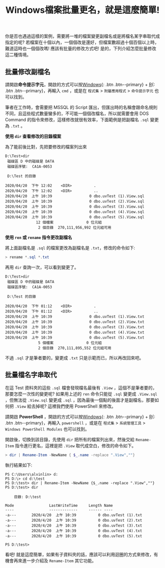 ﻿---
title:  "Windows檔案批量更名，就是這麼簡單!"
excerpt: "在Windows更名一個檔案只要按 F2 ，但如果要一次更改多個檔名時，一個個改可真的很浪費時間，所以懂得一些命令是可以提升效率的喔。"
header:
  teaser: assets/images/windows/keyboard.png
search: false
categories: 
  - Windows
tags:
  - PowerShell
  - 小技巧
  - CMD
last_modified_at: 2020-04-20T12:00-13:00
toc: true
---
你是否也遇過這樣的案例，需要將一堆的檔案變更副檔名或是將檔名某字串取代成指定的呢? 若檔案在十個以內，一個個改是還好，但檔案數超過十個百個以上時，難道這時也一個個改嗎! 應該有批量的修改方式吧! 是的，下列介紹怎麼批量修改這二種情境。

## 批量修改副檔名

請開啟**命令提示字元**，開啟的方式可以按[Windows](#link){: .btn .btn--primary} + [R](#link){: .btn .btn--primary}，再輸入 `cmd` ，或是在 `程式集` > `附屬應用程式` > `命令提示字元` 也可以找到。

筆者在工作時，會需要把 MSSQL 的 Script 匯出，但匯出時的名稱會跟命名規則不同，且這些程式數量蠻多的，不可能一個個改檔名，所以就需要會用 DOS Command 的指令來修改，這樣修改就很有效率，下面範例是把副檔名 `.sql` 變更為 `.txt`  。

**使用 `dir` 查看修改的目錄檔案**

為了能前後比對，先把要修改的檔案列出來

```
D:\Test>dir
 磁碟區 D 中的磁碟是 DATA
 磁碟區序號:  CA1A-0053

 D:\Test 的目錄

2020/04/20  下午 12:02    <DIR>          .
2020/04/20  下午 12:02    <DIR>          ..
2020/04/20  上午 10:39                 0 dbo.uvTest (1).View.sql
2020/04/20  上午 10:39                 0 dbo.uvTest (2).View.sql
2020/04/20  上午 10:39                 0 dbo.uvTest (3).View.sql
2020/04/20  上午 10:39                 0 dbo.uvTest (4).View.sql
2020/04/20  上午 10:39                 0 dbo.uvTest (5).View.sql
              12 個檔案               0 位元組
               2 個目錄  270,111,956,992 位元組可用
```
**使用 `ren` 或 `rename` 指令更改副檔名**

將上面副檔名是 `.sql` 的檔案更改為副檔名是 `.txt`，修改的命令如下:
```powershell
> rename *.sql *.txt
```
再用 `dir` 查詢一次，可以看到變更了。
```
D:\Test>dir
 磁碟區 D 中的磁碟是 DATA
 磁碟區序號:  CA1A-0053

 D:\Test 的目錄

2020/04/20  下午 01:12    <DIR>          .
2020/04/20  下午 01:12    <DIR>          ..
2020/04/20  上午 10:39                 0 dbo.uvTest (1).View.txt
2020/04/20  上午 10:39                 0 dbo.uvTest (2).View.txt
2020/04/20  上午 10:39                 0 dbo.uvTest (3).View.txt
2020/04/20  上午 10:39                 0 dbo.uvTest (4).View.txt
2020/04/20  上午 10:39                 0 dbo.uvTest (5).View.txt
               5 個檔案               0 位元組
               2 個目錄  270,111,895,552 位元組可用
```
不過 `.sql` 才是筆者要的，變更成 `.txt` 只是示範而已，所以再改回來吧。

## 批量檔名字串取代

在這 Test 資料夾的這些 `.sql` 檔會發現檔名最後有 `.View` ，這個不是筆者要的，那要怎麼一次性的變更呢? 如果用上述的 `ren` 命令只能從 `.sql` 變更成 `.View.sql` ，但無法從 `.View.sql` 變更成 `.sql` ，因為最後一個點的後面才是副檔名，那要如何把 `.View` 給去掉呢? 這裡我們使用 PowerShell 來修改。

請開啟 **PowerShell** ，開啟的方式可以按[Windows](#link){: .btn .btn--primary} + [R](#link){: .btn .btn--primary}，再輸入 `powershell` ，或是在 `程式集` > `系統管理工具` > `Windows PowerShell Modules` 也可以找到。

開啟後，切換到該目錄，先使用 `dir` 把所有的檔案列出來，然後交給 `Rename-Item` 指令進行更名，這裡是把 `.View` 取代成空白，修改的命令如下。
```powershell
> dir | Rename-Item -NewName { $_.name -replace ".View",""}
```
執行結果如下:
```
PS C:\Users\alvinlin> d:
PS D:\> cd d:\test
PS D:\test> dir | Rename-Item -NewName {$_.name -replace ".View",""}
PS D:\test> dir

    目錄: D:\test

Mode                LastWriteTime     Length Name
----                -------------     ------ ----
-a---       2020/4/20  上午 10:39          0 dbo.uvTest (1).txt
-a---       2020/4/20  上午 10:39          0 dbo.uvTest (2).txt
-a---       2020/4/20  上午 10:39          0 dbo.uvTest (3).txt
-a---       2020/4/20  上午 10:39          0 dbo.uvTest (4).txt
-a---       2020/4/20  上午 10:39          0 dbo.uvTest (5).txt

PS D:\test>
```
看吧! 就是這麼簡單，如果有子資料夾的話，應該可以利用迴圈的方式來修改，有機會再來進一步介紹及 `Rename-Item` 其它功能。